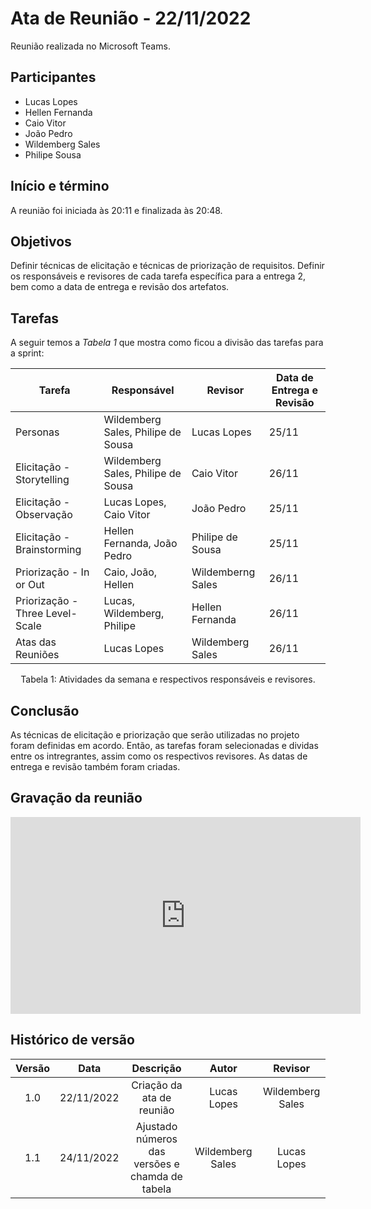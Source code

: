 # Ata de Reunião - 22/11/2022

Reunião realizada no Microsoft Teams.

## Participantes
- Lucas Lopes
- Hellen Fernanda
- Caio Vitor
- João Pedro
- Wildemberg Sales
- Philipe Sousa


## Início e término
A reunião foi iniciada às 20:11 e finalizada às 20:48.


## Objetivos
Definir técnicas de elicitação e técnicas de priorização de requisitos. Definir os responsáveis e revisores de cada tarefa específica para a entrega 2, bem como a data de entrega e revisão dos artefatos.


## Tarefas

A seguir temos a <i>Tabela 1</i> que mostra como ficou a divisão das tarefas para a sprint:

| Tarefa | Responsável | Revisor | Data de Entrega e Revisão |
| ---- | ---- | ---- | ---- |
| Personas | Wildemberg Sales, Philipe de Sousa | Lucas Lopes | 25/11 |
| Elicitação - Storytelling | Wildemberg Sales, Philipe de Sousa | Caio Vitor | 26/11 |
| Elicitação - Observação | Lucas Lopes, Caio Vitor | João Pedro | 25/11 |
| Elicitação - Brainstorming | Hellen Fernanda, João Pedro | Philipe de Sousa| 25/11 |
| Priorização - In or Out | Caio, João, Hellen | Wildemberng Sales | 26/11 |
| Priorização - Three Level-Scale | Lucas, Wildemberg, Philipe | Hellen Fernanda | 26/11 |
| Atas das Reuniões | Lucas Lopes | Wildemberg Sales | 26/11 |
<figcaption align="center">Tabela 1: Atividades da semana e respectivos responsáveis e revisores.</figcaption>


## Conclusão
As técnicas de elicitação e priorização que serão utilizadas no projeto foram definidas em acordo. Então, as tarefas foram selecionadas e dividas entre os intregrantes, assim como os respectivos revisores. As datas de entrega e revisão também foram criadas.

## Gravação da reunião
<iframe width="560" height="315" src="https://www.youtube.com/embed/TWOCsubOc9w?start=8" title="YouTube video player" frameborder="0" allow="accelerometer; autoplay; clipboard-write; encrypted-media; gyroscope; picture-in-picture" allowfullscreen></iframe>

## Histórico de versão
| Versão | Data | Descrição | Autor | Revisor |
| :----: | :--: | :-------: | :---: | :-----: |
| 1.0 | 22/11/2022 | Criação da ata de reunião | Lucas Lopes | Wildemberg Sales |
| 1.1 | 24/11/2022 | Ajustado números das versões e chamda de tabela | Wildemberg Sales | Lucas Lopes | 
